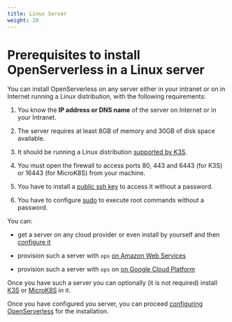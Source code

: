 ```yaml
---
title: Linux Server
weight: 20
---
```

# Prerequisites to install OpenServerless in a Linux server

You can install OpenServerless on any server either in your intranet or
on in Internet running a Linux distribution, with the following
requirements:

1. You know the **IP address or DNS name** of the server on Internet or
    in your Intranet.

2. The server requires at least 8GB of memory and 30GB of disk space
    available.

3. It should be running a Linux distribution [supported by
    K3S](https://docs.k3s.io/installation/requirements).

4. You must open the firewall to access ports 80, 443 and 6443 (for
    K3S) or 16443 (for MicroK8S) from your machine.

5. You have to install a [public ssh
    key](#../../prereq/server/generic/index.adoc#sshkey) to access it
    without a password.

6. You have to configure
    [sudo](#../../prereq/server/generic/index.adoc#sudo) to execute root
    commands without a password.

You can:

- get a server on any cloud provider or even install by yourself and
    then [configure it](#:../../prereq/server/generic/index.adoc)

- provision such a server with `ops` [on Amazon Web
    Services](#../../prereq/server/aws/index.adoc)

- provision such a server with `ops` on [on Google Cloud
    Platform](#../../prereq/server/gcp/index.adoc)

Once you have such a server you can optionally (it is not required)
install [K3S](#../../prereq/server/k3s/index.adoc) or
[MicroK8S](#../../prereq/server/mk8s/index.adoc) in it.

Once you have configured you server, you can proceed [configuring
OpenServerless](#../../configure/index.adoc) for the installation.
